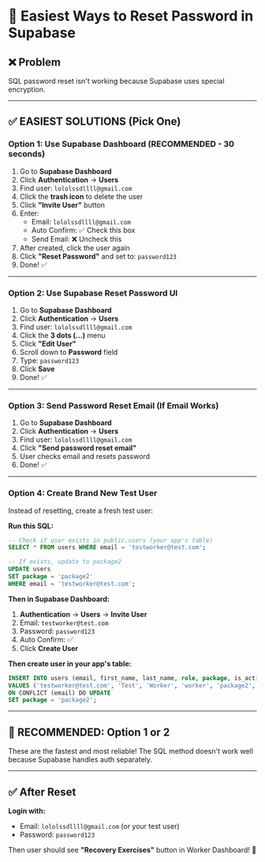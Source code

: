# 🔑 Easiest Ways to Reset Password in Supabase

## ❌ Problem
SQL password reset isn't working because Supabase uses special encryption.

---

## ✅ EASIEST SOLUTIONS (Pick One)

### **Option 1: Use Supabase Dashboard (RECOMMENDED - 30 seconds)**

1. Go to **Supabase Dashboard**
2. Click **Authentication** → **Users**
3. Find user: `lololssdllll@gmail.com`
4. Click the **trash icon** to delete the user
5. Click **"Invite User"** button
6. Enter:
   - Email: `lololssdllll@gmail.com`
   - Auto Confirm: ✅ Check this box
   - Send Email: ❌ Uncheck this
7. After created, click the user again
8. Click **"Reset Password"** and set to: `password123`
9. Done! ✅

---

### **Option 2: Use Supabase Reset Password UI**

1. Go to **Supabase Dashboard**
2. Click **Authentication** → **Users**
3. Find user: `lololssdllll@gmail.com`
4. Click the **3 dots (...)** menu
5. Click **"Edit User"**
6. Scroll down to **Password** field
7. Type: `password123`
8. Click **Save**
9. Done! ✅

---

### **Option 3: Send Password Reset Email (If Email Works)**

1. Go to **Supabase Dashboard**
2. Click **Authentication** → **Users**
3. Find user: `lololssdllll@gmail.com`
4. Click **"Send password reset email"**
5. User checks email and resets password
6. Done! ✅

---

### **Option 4: Create Brand New Test User**

Instead of resetting, create a fresh test user:

**Run this SQL:**
```sql
-- Check if user exists in public.users (your app's table)
SELECT * FROM users WHERE email = 'testworker@test.com';

-- If exists, update to package2
UPDATE users 
SET package = 'package2'
WHERE email = 'testworker@test.com';
```

**Then in Supabase Dashboard:**
1. **Authentication** → **Users** → **Invite User**
2. Email: `testworker@test.com`
3. Password: `password123`
4. Auto Confirm: ✅
5. Click **Create User**

**Then create user in your app's table:**
```sql
INSERT INTO users (email, first_name, last_name, role, package, is_active)
VALUES ('testworker@test.com', 'Test', 'Worker', 'worker', 'package2', true)
ON CONFLICT (email) DO UPDATE
SET package = 'package2';
```

---

## 🎯 RECOMMENDED: Option 1 or 2

These are the fastest and most reliable! The SQL method doesn't work well because Supabase handles auth separately.

---

## ✅ After Reset

**Login with:**
- Email: `lololssdllll@gmail.com` (or your test user)
- Password: `password123`

Then user should see **"Recovery Exercises"** button in Worker Dashboard! 🎉









